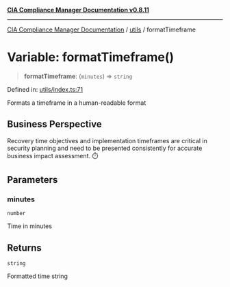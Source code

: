[**CIA Compliance Manager Documentation v0.8.11**](../../README.md)

***

[CIA Compliance Manager Documentation](../../modules.md) / [utils](../README.md) / formatTimeframe

# Variable: formatTimeframe()

> **formatTimeframe**: (`minutes`) => `string`

Defined in: [utils/index.ts:71](https://github.com/Hack23/cia-compliance-manager/blob/d6eede30e4f01622fe18187e98b207e9a06a781f/src/utils/index.ts#L71)

Formats a timeframe in a human-readable format

## Business Perspective

Recovery time objectives and implementation timeframes are critical
in security planning and need to be presented consistently for
accurate business impact assessment. ⏱️

## Parameters

### minutes

`number`

Time in minutes

## Returns

`string`

Formatted time string
